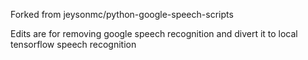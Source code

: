 Forked from jeysonmc/python-google-speech-scripts

Edits are for removing google speech recognition and divert it to local tensorflow speech recognition
